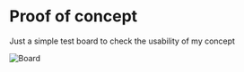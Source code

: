 Proof of concept
============

Just a simple test board to check the usability of my concept

![Board](https://raw.github.com/TMuel1123/HotKey/master/ProofOfConcept/ProfOfConcept.png)
